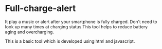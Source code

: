 # Full-charge-alert
It play a music or alert after your smartphone is fully charged. Don't need to look up many times at charging status.This tool helps to reduce battery aging and overcharging.

This is a basic tool which is developed using html and javascript.
